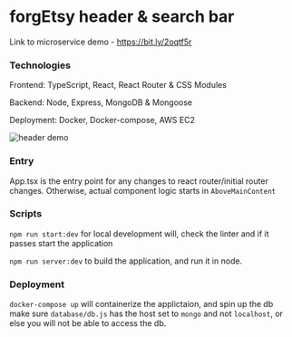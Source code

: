 # forgEtsy header & search bar

Link to microservice demo - https://bit.ly/2oqtf5r


### Technologies
Frontend: TypeScript, React, React Router & CSS Modules

Backend: Node, Express, MongoDB & Mongoose

Deployment: Docker, Docker-compose, AWS EC2

![header demo](https://thumbs.gfycat.com/CavernousAdmiredCod-size_restricted.gif)

### Entry

App.tsx is the entry point for any changes to react router/initial router changes. Otherwise, actual component logic starts in `AboveMainContent`

### Scripts

`npm run start:dev` for local development will, check the linter and if it passes start the application

`npm run server:dev` to build the application, and run it in node.

### Deployment

`docker-compose up` will containerize the applictaion, and spin up the db
make sure `database/db.js` has the host set to `mongo` and not `localhost`, or else you will not be able to access the db.
